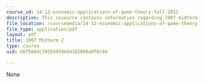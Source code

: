 ```yaml
---
course_id: 14-12-economic-applications-of-game-theory-fall-2012
description: This resource contains information regarding 2007 midterm 2.
file_location: /coursemedia/14-12-economic-applications-of-game-theory-fall-2012/b6f5664c3935d959e94382068a0f8c9d_MIT14_12F12_midt2_2007.pdf
file_type: application/pdf
layout: pdf
title: 2007 Midterm 2
type: course
uid: b6f5664c3935d959e94382068a0f8c9d

---
```

None